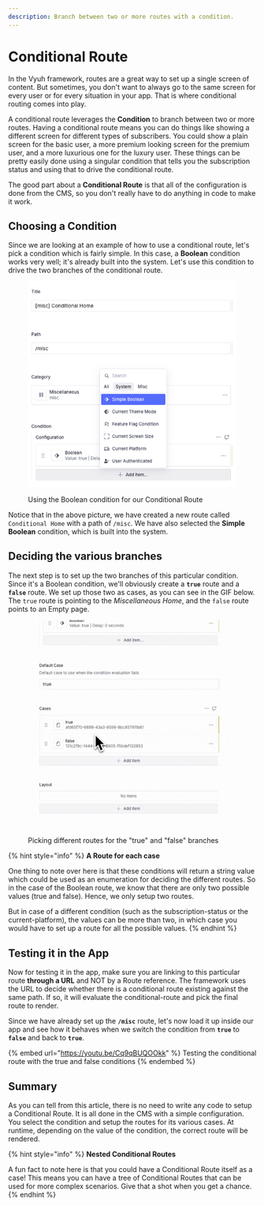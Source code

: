 ```yaml
---
description: Branch between two or more routes with a condition.
---
```


# Conditional Route

In the Vyuh framework, routes are a great way to set up a single screen of content. But sometimes, you don't want to always go to the same screen for every user or for every situation in your app. That is where conditional routing comes into play.

A conditional route leverages the **Condition** to branch between two or more routes. Having a conditional route means you can do things like showing a different screen for different types of subscribers. You could show a plain screen for the basic user, a more premium looking screen for the premium user, and a more luxurious one for the luxury user. These things can be pretty easily done using a singular condition that tells you the subscription status and using that to drive the conditional route.

The good part about a **Conditional Route** is that all of the configuration is done from the CMS, so you don't really have to do anything in code to make it work.

## Choosing a Condition

Since we are looking at an example of how to use a conditional route, let's pick a condition which is fairly simple. In this case, a **Boolean** condition works very well; it's already built into the system. Let's use this condition to drive the two branches of the conditional route.

<figure><img src="../../.gitbook/assets/image (29).png" alt=""><figcaption><p>Using the Boolean condition for our Conditional Route</p></figcaption></figure>

Notice that in the above picture, we have created a new route called `Conditional Home` with a path of `/misc`. We have also selected the **Simple Boolean** condition, which is built into the system.

## Deciding the various branches

The next step is to set up the two branches of this particular condition. Since it's a Boolean condition, we'll obviously create a **`true`** route and a **`false`** route. We set up those two as cases, as you can see in the GIF below. The `true` route is pointing to the _Miscellaneous Home_, and the `false` route points to an Empty page.

<figure><img src="../../.gitbook/assets/Area.gif" alt=""><figcaption><p>Picking different routes for the "true" and "false" branches</p></figcaption></figure>

{% hint style="info" %}
**A Route for each case**

One thing to note over here is that these conditions will return a string value which could be used as an enumeration for deciding the different routes. So in the case of the Boolean route, we know that there are only two possible values (true and false). Hence, we only setup two routes.&#x20;

But in case of a different condition (such as the subscription-status or the current-platform), the values can be more than two, in which case you would have to set up a route for all the possible values.
{% endhint %}

## Testing it in the App

Now for testing it in the app, make sure you are linking to this particular route **through a URL** and NOT by a Route reference. The framework uses the URL to decide whether there is a conditional route existing against the same path. If so, it will evaluate the conditional-route and pick the final route to render.

Since we have already set up the **`/misc`** route, let's now load it up inside our app and see how it behaves when we switch the condition from **`true`** to **`false`** and back to **`true`**.

{% embed url="https://youtu.be/Cq9qBUQOOkk" %}
Testing the conditional route with the true and false conditions
{% endembed %}

## Summary

As you can tell from this article, there is no need to write any code to setup a Conditional Route. It is all done in the CMS with a simple configuration. You select the condition and setup the routes for its various cases. At runtime, depending on the value of the condition, the correct route will be rendered.

{% hint style="info" %}
**Nested Conditional Routes**

A fun fact to note here is that you could have a Conditional Route itself as a case! This means you can have a tree of Conditional Routes that can be used for more complex scenarios. Give that a shot when you get a chance.
{% endhint %}
